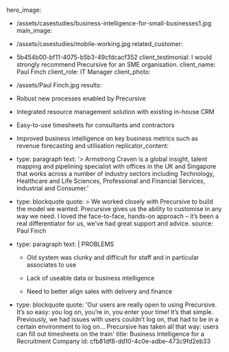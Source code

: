 hero_image:
  - /assets/casestudies/business-intelligence-for-small-businesses1.jpg
main_image:
  - /assets/casestudies/mobile-working.jpg
related_customer:
  - 5b454b00-bf11-4075-b5b3-49cfdcacf352
client_testimonial: I would strongly recommend Precursive for an SME organisation.
client_name: Paul Finch
client_role: IT Manager
client_photo:
  - /assets/Paul Finch.jpg
results:
  - Robust new processes enabled by Precursive
  - Integrated resource management solution with existing in-house CRM
  - Easy-to-use timesheets for consultants and contractors
  - Improved business intelligence on key business metrics such as revenue forecasting and utilisation
replicator_content:
  - 
    type: paragraph
    text: '> Armstrong Craven is a global insight, talent mapping and pipelining specialist with offices in the UK and Singapore that works across a number of industry sectors including Technology, Healthcare and Life Sciences, Professional and Financial Services, Industrial and Consumer.'
  - 
    type: blockquote
    quote: >
      We worked closely with Precursive to build the model we wanted. Precursive gives us the ability to
      customise in any way we need. I loved the face-to-face, hands-on approach – it’s been a real
      differentiator for us, we’ve had great support and advice.
    source: Paul Finch
  - 
    type: paragraph
    text: |
      PROBLEMS
      
      + Old system was clunky and difficult for staff and in particular associates to use
      
      + Lack of useable data or business intelligence
      
      + Need to better align sales with delivery and finance
  - 
    type: blockquote
    quote: 'Our users are really open to using Precursive. It’s so easy: you log on, you’re in, you enter your time! It’s that simple. Previously, we had issues with users couldn’t log on, that had to be in a certain environment to log on… Precursive has taken all that way: users can fill out timesheets on the train'
title: Business Intelligence for a Recruitment Company
id: cfb81df8-dd10-4c0e-adbe-473c9fd2eb33
